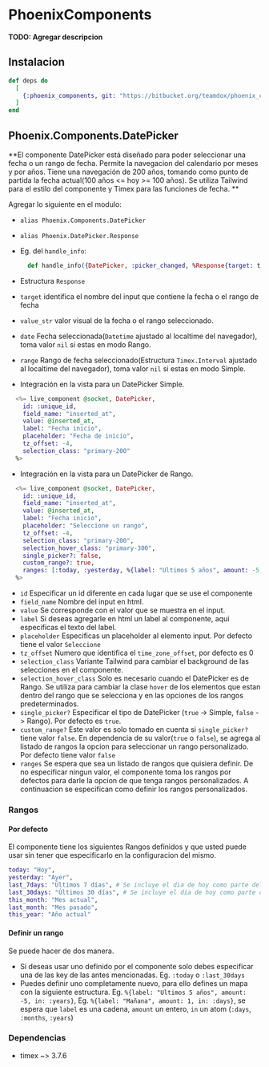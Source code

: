 # PhoenixComponents

**TODO: Agregar descripcion**

## Instalacion


```elixir
def deps do
  [
    {:phoenix_components, git: "https://bitbucket.org/teamdox/phoenix_components"}
  ]
end
```

## Phoenix.Components.DatePicker

**El componente DatePicker está diseñado para poder seleccionar una fecha o un rango de fecha. Permite la navegacion del calendario por meses y por años. Tiene una navegación de 200 años, tomando como punto de partida la fecha actual(100 años <= hoy >= 100 años). Se utiliza Tailwind para el estilo del componente y Timex para las funciones de fecha. **

Agregar lo siguiente en el modulo:

* `alias Phoenix.Components.DatePicker`
* `alias Phoenix.DatePicker.Response`

* Eg. del `handle_info`:
  ```elixir
    def handle_info({DatePicker, :picker_changed, %Response{target: target, value_str: value, :date, :range}}, socket)
  ```
* Estructura `Response`
* `target` identifica el nombre del input que contiene la fecha o el rango de fecha
* `value_str` valor visual de la fecha o el rango seleccionado.
* `date` Fecha seleccionada(`Datetime` ajustado al localtime del navegador), toma valor `nil` si estas en modo Rango.
* `range` Rango de fecha seleccionado(Estructura `Timex.Interval` ajustado al localtime del navegador), toma valor `nil` si estas en modo Simple.


* Integración en la vista para un DatePicker Simple.

```elixir
  <%= live_component @socket, DatePicker,
    id: :unique_id,
    field_name: "inserted_at",
    value: @inserted_at,
    label: "Fecha inicio",
    placeholder: "Fecha de inicio",
    tz_offset: -4,
    selection_class: "primary-200"
  %>
```
* Integración en la vista para un DatePicker de Rango.

```elixir
  <%= live_component @socket, DatePicker,
    id: :unique_id,
    field_name: "inserted_at",
    value: @inserted_at,
    label: "Fecha inicio",
    placeholder: "Seleccione un rango",
    tz_offset: -4,
    selection_class: "primary-200",
    selection_hover_class: "primary-300",
    single_picker?: false,
    custom_range?: true,
    ranges: [:today, :yesterday, %{label: "Ultimos 5 años", amount: -5, in: :years}]
  %>
```

* `id` Especificar un id diferente en cada lugar que se use el componente
* `field_name` Nombre del input en html.
* `value` Se corresponde con el valor que se muestra en el input.
* `label` Si deseas agregarle en html un label al componente, aqui especificas el texto del label.
* `placeholder` Especificas un placeholder al elemento input. Por defecto tiene el valor `Seleccione`
* `tz_offset` Numero que identifica el `time_zone_offset`, por defecto es 0
* `selection_class` Variante Tailwind para cambiar el background de las selecciones en el componente.
* `selection_hover_class` Solo es necesario cuando el DatePicker es de Rango. Se utiliza para cambiar la clase `hover` de los elementos que estan dentro del rango que se selecciona y en las opciones de los rangos predeterminados.
* `single_picker?` Especificar el tipo de DatePicker (`true` -> Simple, `false` -> Rango). Por defecto es `true`.
* `custom_range?` Este valor es solo tomado en cuenta si `single_picker?` tiene valor `false`. En dependencia de su valor(`true` o `false`), se agrega al listado de rangos la opcion para seleccionar un rango personalizado. Por defecto tiene valor `false`
* `ranges` Se espera que sea un listado de rangos que quisiera definir. De no especificar ningun valor, el componente toma los rangos por defectos para darle la opcion de que tenga rangos personalizados. A continuacion se especifican como definir los rangos personalizados.


### Rangos
#### Por defecto
El componente tiene los siguientes Rangos definidos y que usted puede usar sin tener que especificarlo en la configuracion del mismo.
```elixir
today: "Hoy",
yesterday: "Ayer",
last_7days: "Últimos 7 días", # Se incluye el dia de hoy como parte del rango
last_30days: "Últimos 30 días", # Se incluye el dia de hoy como parte del rango
this_month: "Mes actual",
last_month: "Mes pasado",
this_year: "Año actual"
```
#### Definir un rango
Se puede hacer de dos manera.
* Si deseas usar uno definido por el componente solo debes especificar una de las key de las antes mencionadas. Eg. `:today` o `:last_30days`
* Puedes definir uno completamente nuevo, para ello defines un mapa con la siguiente estructura.
Eg. `%{label: "Ultimos 5 años", amount: -5, in: :years}`,
Eg. `%{label: "Mañana", amount: 1, in: :days}`,
se espera que `label` es una cadena, `amount` un entero, `in` un atom (`:days`, `:months`, `:years`)

### Dependencias

* timex ~> 3.7.6
